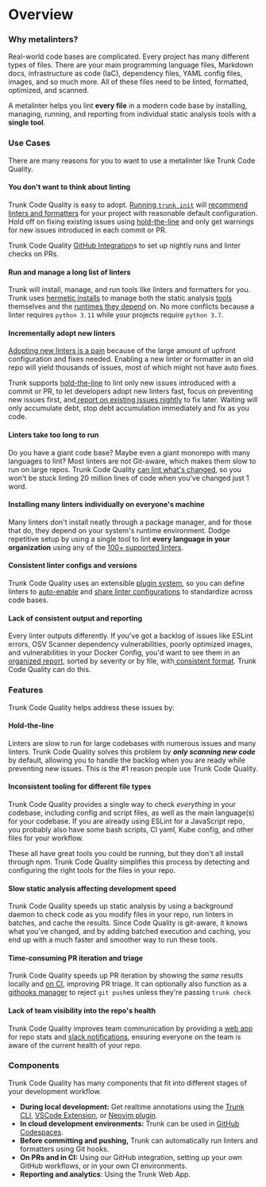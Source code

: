 # Overview

### Why metalinters?

Real-world code bases are complicated. Every project has many different types of files. There are your main programming language files, Markdown docs, infrastructure as code (IaC), dependency files, YAML config files, images, and so much more. All of these files need to be linted, formatted, optimized, and scanned.

A metalinter helps you lint **every file** in a modern code base by installing, managing, running, and reporting from individual static analysis tools with a **single tool**.

### Use Cases

There are many reasons for you to want to use a metalinter like Trunk Code Quality.

#### You don't want to think about linting

Trunk Code Quality is easy to adopt. [Running `trunk init`](../setup-and-installation/initialize-trunk.md) will [recommend linters and formatters](../linters/supported/) for your project with reasonable default configuration. Hold off on fixing existing issues using [hold-the-line](how-does-it-work.md#hold-the-line) and only get warnings for new issues introduced in each commit or PR.

Trunk Code Quality [GitHub Integration](../ci-setup/github-integration.md)s to set up nightly runs and linter checks on PRs.&#x20;

#### Run and manage a long list of linters

Trunk will install, manage, and run tools like linters and formatters for you. Trunk uses [hermetic installs](how-does-it-work.md#hermetic-tools-and-runtime-management) to manage both the static analysis [tools](../../cli/getting-started/tools.md) themselves and the [runtimes they depend](../../cli/configuration/runtimes.md) on. No more conflicts because a linter requires `python 3.11` while your projects require `python 3.7`.

#### Incrementally adopt new linters

[Adopting new linters is a pain](https://trunk.io/blog/reasons-developers-hate-linters) because of the large amount of upfront configuration and fixes needed. Enabling a new linter or formatter in an old repo will yield thousands of issues, most of which might not have auto fixes.

Trunk supports [hold-the-line](how-does-it-work.md#hold-the-line) to lint only new issues introduced with a commit or PR, to let developers adopt new linters fast, focus on preventing new issues first, and[ report on existing issues nightly](../ci-setup/github-integration.md) to fix later. Waiting will only accumulate debt, stop debt accumulation immediately and fix as you code.

#### Linters take too long to run

Do you have a giant code base? Maybe even a giant monorepo with many languages to lint? Most linters are not Git-aware, which makes them slow to run on large repos. Trunk Code Quality [can lint what's changed](how-does-it-work.md#hold-the-line), so you won't be stuck linting 20 million lines of code when you've changed just 1 word.

#### Installing many linters individually on everyone's machine

Many linters don't install neatly through a package manager, and for those that do, they depend on your system's runtime environment. Dodge repetitive setup by using a single tool to lint **every language in your organization** using any of the [100+ supported linters](../linters/supported/).

#### Consistent linter configs and versions

Trunk Code Quality uses an extensible [plugin system](../../cli/configuration/plugins/), so you can define linters to [auto-enable](../../cli/configuration/lint/auto-enable.md) and [share linter configurations](../../cli/configuration/plugins/external-repositories.md) to standardize across code bases.&#x20;

#### Lack of consistent output and reporting

Every linter outputs differently. If you've got a backlog of issues like ESLint errors, OSV Scanner dependency vulnerabilities, poorly optimized images, and vulnerabilities in your Docker Config, you'd want to see them in an [organized report](../ci-setup/github-integration.md), sorted by severity or by file, with[ consistent format](../../cli/configuration/lint/output-parsing.md). Trunk Code Quality can do this.

### Features

Trunk Code Quality helps address these issues by:

#### Hold-the-line

Linters are slow to run for large codebases with numerous issues and many linters. Trunk Code Quality solves this problem by _**only scanning new code**_ by default, allowing you to handle the backlog when you are ready while preventing new issues. This is the #1 reason people use Trunk Code Quality.

#### **Inconsistent tooling for different file types**

Trunk Code Quality provides a single way to check _everything_ in your codebase, including config and script files, as well as the main language(s) for your codebase. If you are already using ESLint for a JavaScript repo, you probably also have some bash scripts, CI yaml, Kube config, and other files for your workflow.&#x20;

These all have great tools you could be running, but they don't all install through npm. Trunk Code Quality simplifies this process by detecting and configuring the right tools for the files in your repo.

#### **Slow static analysis affecting development speed**

Trunk Code Quality speeds up static analysis by using a background daemon to check code as you modify files in your repo, run linters in batches, and cache the results. Since Code Quality is git-aware, it knows what you've changed, and by adding batched execution and caching, you end up with a much faster and smoother way to run these tools.

#### **Time-consuming PR iteration and triage**

Trunk Code Quality speeds up PR iteration by showing the _same_ results locally and [on CI](https://docs.trunk.io/code-quality/ci), improving PR triage. It can optionally also function as a [githooks manager](https://docs.trunk.io/code-quality/advanced-setup/actions/git-hooks) to reject `git push`es unless they're passing `trunk check`

#### **Lack of team visibility into the repo's health**

Trunk Code Quality improves team communication by providing a [web app](https://app.trunk.io/login?intent=check) for repo stats and [slack notifications](https://docs.trunk.io/administration/integration-for-slack), ensuring everyone on the team is aware of the current health of your repo.

### Components

Trunk Code Quality has many components that fit into different stages of your development workflow.

* **During local development:** Get realtime annotations using the [Trunk CLI](../setup-and-installation/initialize-trunk.md), [VSCode Extension](../ide-integration/vscode.md), or [Neovim plugin](../ide-integration/neovim.md).
* **In cloud development environments:** Trunk can be used in [GitHub Codespaces](../../cli/configuration/github-codespaces.md).
* **Before committing and pushing,** Trunk can automatically run linters and formatters using Git hooks.
* **On PRs and in CI:** Using our GitHub integration, setting up your own GitHub workflows, or in your own CI environments.
* **Reporting and analytics**: Using the Trunk Web App.
